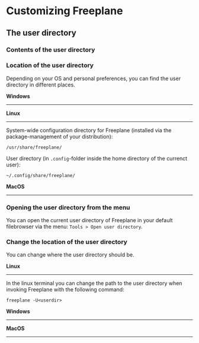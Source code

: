<!-- customization -->

# Customizing Freeplane

## The user directory

### Contents of the user directory

<!-- FIXME: describe an add infos about the contents here -->

### Location of the user directory

Depending on your OS and personal preferences, you can find the user directory in different places.

**Windows**

---

<!-- FIXME: where is the user directory on Windows? -->

**Linux**

---

System-wide configuration directory for Freeplane (installed via the package-management of your distribution):

`/usr/share/freeplane/`

User directory (in `.config`-folder inside the home directory of the currenct user):

`~/.config/share/freeplane/`

**MacOS**

---

<!-- FIXME: where is the user directory on MacOS? -->

### Opening the user directory from the menu

You can open the current user directory of Freeplane in your default filebrowser via the menu: `Tools > Open user directory`.

### Change the location of the user directory

You can change where the user directory should be.

**Linux**

---

In the linux terminal you can change the path to the user directory when invoking Freeplane with the following command:

`freeplane -U<userdir>`

**Windows**

---

<!-- FIXME: how does this work on Windows? -->

**MacOS**

---

<!-- FIXME: how does this work on MacOS? -->
